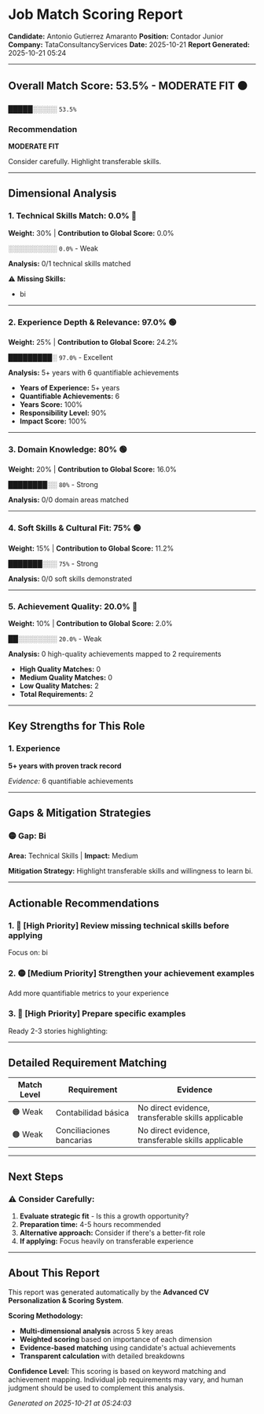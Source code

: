 # Job Match Scoring Report

**Candidate:** Antonio Gutierrez Amaranto
**Position:** Contador Junior
**Company:** TataConsultancyServices
**Date:** 2025-10-21
**Report Generated:** 2025-10-21 05:24

---

## Overall Match Score: 53.5% - MODERATE FIT 🟠

**█████░░░░░** `53.5%`

### Recommendation
**MODERATE FIT**

Consider carefully. Highlight transferable skills.

---

## Dimensional Analysis

### 1. Technical Skills Match: 0.0% 🔴
**Weight:** 30% | **Contribution to Global Score:** 0.0%

**░░░░░░░░░░** `0.0%` - Weak

**Analysis:** 0/1 technical skills matched

⚠️ **Missing Skills:**
- bi

---

### 2. Experience Depth & Relevance: 97.0% 🟢
**Weight:** 25% | **Contribution to Global Score:** 24.2%

**█████████░** `97.0%` - Excellent

**Analysis:** 5+ years with 6 quantifiable achievements

- **Years of Experience:** 5+ years
- **Quantifiable Achievements:** 6
- **Years Score:** 100%
- **Responsibility Level:** 90%
- **Impact Score:** 100%

---

### 3. Domain Knowledge: 80% 🟢
**Weight:** 20% | **Contribution to Global Score:** 16.0%

**████████░░** `80%` - Strong

**Analysis:** 0/0 domain areas matched

---

### 4. Soft Skills & Cultural Fit: 75% 🟢
**Weight:** 15% | **Contribution to Global Score:** 11.2%

**███████░░░** `75%` - Strong

**Analysis:** 0/0 soft skills demonstrated

---

### 5. Achievement Quality: 20.0% 🔴
**Weight:** 10% | **Contribution to Global Score:** 2.0%

**██░░░░░░░░** `20.0%` - Weak

**Analysis:** 0 high-quality achievements mapped to 2 requirements

- **High Quality Matches:** 0
- **Medium Quality Matches:** 0
- **Low Quality Matches:** 2
- **Total Requirements:** 2

---

## Key Strengths for This Role

### 1. Experience

**5+ years with proven track record**

*Evidence:* 6 quantifiable achievements

---

## Gaps & Mitigation Strategies

### 🟡 Gap: Bi
**Area:** Technical Skills | **Impact:** Medium

**Mitigation Strategy:** Highlight transferable skills and willingness to learn bi.

---

## Actionable Recommendations

### 1. 🔴 [High Priority] Review missing technical skills before applying

Focus on: bi

### 2. 🟡 [Medium Priority] Strengthen your achievement examples

Add more quantifiable metrics to your experience

### 3. 🔴 [High Priority] Prepare specific examples

Ready 2-3 stories highlighting: 

---

## Detailed Requirement Matching

| Match Level | Requirement | Evidence |
|------------|------------|----------|
| 🟠 Weak | Contabilidad básica | No direct evidence, transferable skills applicable |
| 🟠 Weak | Conciliaciones bancarias | No direct evidence, transferable skills applicable |

---

## Next Steps

### ⚠️ Consider Carefully:

1. **Evaluate strategic fit** - Is this a growth opportunity?
2. **Preparation time:** 4-5 hours recommended
3. **Alternative approach:** Consider if there's a better-fit role
4. **If applying:** Focus heavily on transferable experience

---

## About This Report

This report was generated automatically by the **Advanced CV Personalization & Scoring System**.

**Scoring Methodology:**
- **Multi-dimensional analysis** across 5 key areas
- **Weighted scoring** based on importance of each dimension
- **Evidence-based matching** using candidate's actual achievements
- **Transparent calculation** with detailed breakdowns

**Confidence Level:** This scoring is based on keyword matching and achievement mapping. 
Individual job requirements may vary, and human judgment should be used to complement this analysis.

*Generated on 2025-10-21 at 05:24:03*
